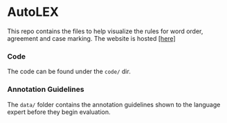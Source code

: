 # AutoLEX

This repo contains the files to help visualize the rules for word order, agreement and case marking. 
The website is hosted [[here]](https://emnlp-autolex.github.io/autolex/index.html)

### Code
The code can be found under the `code/` dir.

### Annotation Guidelines
The `data/` folder contains the annotation guidelines shown to the language expert before they begin evaluation.
